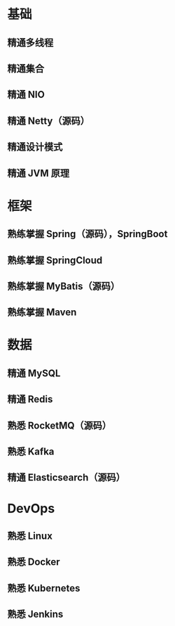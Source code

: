 # 基础

## 精通多线程

## 精通集合

## 精通 NIO

## 精通 Netty（源码）

## 精通设计模式

## 精通 JVM 原理

# 框架

## 熟练掌握 Spring（源码），SpringBoot



## 熟练掌握 SpringCloud

## 熟练掌握 MyBatis（源码）

## 熟练掌握 Maven

# 数据

## 精通 MySQL

## 精通 Redis 

## 熟悉 RocketMQ（源码）

## 熟悉 Kafka

## 精通 Elasticsearch（源码）

# DevOps

## 熟悉 Linux

## 熟悉 Docker

## 熟悉 Kubernetes

## 熟悉 Jenkins